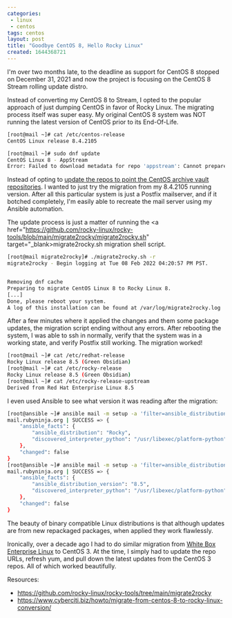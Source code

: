 ```yaml
---
categories:
 - linux
 - centos
tags: centos
layout: post
title: "Goodbye CentOS 8, Hello Rocky Linux"
created: 1644368721
---
```

I'm over two months late, to the deadline as support for CentOS 8 stopped on December 31, 2021 and now the project is focusing on the CentOS 8 Stream rolling update distro. 

Instead of converting my CentOS 8 to Stream, I opted to the popular approach of just dumping CentOS in favor of Rocky Linux. The migrating process itself was super easy.  My original CentOS 8 system was NOT running the latest version of CentOS prior to its End-Of-Life.

```bash
[root@mail ~]# cat /etc/centos-release
CentOS Linux release 8.4.2105

[root@mail ~]# sudo dnf update
CentOS Linux 8 - AppStream                                                                                                                                                219  B/s |  38  B     00:00
Error: Failed to download metadata for repo 'appstream': Cannot prepare internal mirrorlist: No URLs in mirrorlist
```

Instead of opting to <a href="https://github.com/rocky-linux/rocky-tools/tree/main/migrate2rocky#el80-migrations" target="_blank">update the repos to point the CentOS archive vault repositories</a>. I wanted to just try the migration from my 8.4.2105 running version. After all this particular system is just a Postfix mailserver, and if it botched completely, I'm easily able to recreate the mail server using my Ansible automation.

The update process is just a matter of running the <a href="https://github.com/rocky-linux/rocky-tools/blob/main/migrate2rocky/migrate2rocky.sh" target="_blank>migrate2rocky.sh migration shell script.</a>

```bash
[root@mail migrate2rocky]# ./migrate2rocky.sh -r
migrate2rocky - Begin logging at Tue 08 Feb 2022 04:20:57 PM PST.


Removing dnf cache
Preparing to migrate CentOS Linux 8 to Rocky Linux 8.
[...]
Done, please reboot your system.
A log of this installation can be found at /var/log/migrate2rocky.log
```

After a few minutes where it applied the changes and them some package updates, the migration script ending without any errors. After rebooting the system, I was able to ssh in normally, verify that the system was in a working state, and verify Postfix still working. The migration worked!

```bash
[root@mail ~]# cat /etc/redhat-release
Rocky Linux release 8.5 (Green Obsidian)
[root@mail ~]# cat /etc/rocky-release
Rocky Linux release 8.5 (Green Obsidian)
[root@mail ~]# cat /etc/rocky-release-upstream
Derived from Red Hat Enterprise Linux 8.5
```

I even used Ansible to see what version it was reading after the migration:

```bash
[root@ansible ~]# ansible mail -m setup -a 'filter=ansible_distribution'
mail.rubyninja.org | SUCCESS => {
    "ansible_facts": {
        "ansible_distribution": "Rocky",
        "discovered_interpreter_python": "/usr/libexec/platform-python"
    },
    "changed": false
}
[root@ansible ~]# ansible mail -m setup -a 'filter=ansible_distribution_version'
mail.rubyninja.org | SUCCESS => {
    "ansible_facts": {
        "ansible_distribution_version": "8.5",
        "discovered_interpreter_python": "/usr/libexec/platform-python"
    },
    "changed": false
}
```

The beauty of binary compatible Linux distributions is that although updates are from new repackaged packages, when applied they work flawlessly. 

Ironically, over a decade ago I had to do similar migration from <a href="https://www.whiteboxlinux.org/" target="_blank">White Box Enterprise Linux</a> to CentOS 3.  At the time, I simply had to update the repo URLs, refresh yum, and pull down the latest updates from the CentOS 3 repos. All of which  worked beautifully.

Resources:

* https://github.com/rocky-linux/rocky-tools/tree/main/migrate2rocky
* https://www.cyberciti.biz/howto/migrate-from-centos-8-to-rocky-linux-conversion/
